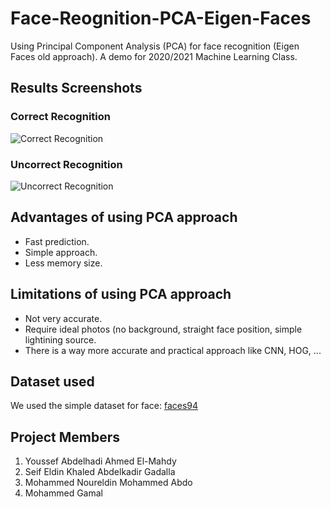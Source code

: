 # Face-Reognition-PCA-Eigen-Faces
Using Principal Component Analysis (PCA) for face recognition (Eigen Faces old approach). A demo for 2020/2021 Machine Learning Class. 

## Results Screenshots 
### Correct Recognition 

![Correct Recognition](https://cdn.discordapp.com/attachments/922801739596443658/930129624887865354/Testing_Correct.jpg)


### Uncorrect Recognition 

![Uncorrect Recognition](https://cdn.discordapp.com/attachments/922801739596443658/930129635755327488/Testing_Uncorrect.jpg)


## Advantages of using PCA approach 
- Fast prediction. 
- Simple approach. 
- Less memory size. 

## Limitations of using PCA approach 
- Not very accurate. 
- Require ideal photos (no background, straight face position, simple lightining source. 
- There is a way more accurate and practical approach like CNN, HOG, ...

## Dataset used 
We used the simple dataset for face: [faces94](https://cmp.felk.cvut.cz/~spacelib/faces/faces94.html)

## Project Members 
1. Youssef Abdelhadi Ahmed El-Mahdy 
2. Seif Eldin Khaled Abdelkadir Gadalla
3. Mohammed Noureldin Mohammed Abdo 
4. Mohammed Gamal 

